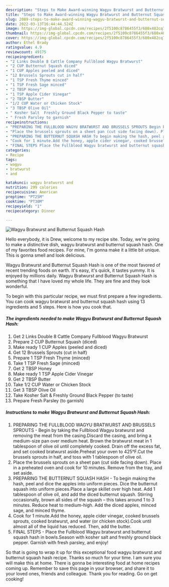 ```yaml
---
description: "Steps to Make Award-winning Wagyu Bratwurst and Butternut Squash Hash"
title: "Steps to Make Award-winning Wagyu Bratwurst and Butternut Squash Hash"
slug: 2089-steps-to-make-award-winning-wagyu-bratwurst-and-butternut-squash-hash
date: 2022-03-13T16:44:44.524Z
image: https://img-global.cpcdn.com/recipes/2f5100c8786455f3/680x482cq70/wagyu-bratwurst-and-butternut-squash-hash-recipe-main-photo.jpg
thumbnail: https://img-global.cpcdn.com/recipes/2f5100c8786455f3/680x482cq70/wagyu-bratwurst-and-butternut-squash-hash-recipe-main-photo.jpg
cover: https://img-global.cpcdn.com/recipes/2f5100c8786455f3/680x482cq70/wagyu-bratwurst-and-butternut-squash-hash-recipe-main-photo.jpg
author: Ethel Brady
ratingvalue: 4.9
reviewcount: 49175
recipeingredient:
- "2 Links Double 8 Cattle Company Fullblood Wagyu Bratwurst"
- "2 CUP Butternut Squash diced"
- "1 CUP Apples peeled and diced"
- "12 Brussels Sprouts cut in half"
- "1 TSP Fresh Thyme minced"
- "1 TSP Fresh Sage minced"
- "2 TBSP Honey"
- "1 TSP Apple Cider Vinegar"
- "2 TBSP Butter"
- "1/2 CUP Water or Chicken Stock"
- "3 TBSP Olive Oil"
- " Kosher Salt  Freshly Ground Black Pepper to taste"
- " Fresh Parsley to garnish"
recipeinstructions:
- "PREPARING THE FULLBLOOD WAGYU BRATWURST AND BRUSSELS SPROUTS Begin by taking the Fullblood Wagyu bratwurst and removing the meat from the casing.Discard the casing, and bring a medium-size pan over medium heat. Brown the bratwurst meat in 1 tablespoon of olive oil until completely cooked. Drain off the excess fat, and set cooked bratwurst aside.Preheat your oven to 425°F.Cut the brussels sprouts in half, and toss with 1 tablespoon of olive oil."
- "Place the brussels sprouts on a sheet pan (cut side facing down). Place in a preheated oven and cook for 10 minutes. Remove from the tray, and set aside."
- "PREPARING THE BUTTERNUT SQUASH HASH To begin making the hash, peel and dice the apples into uniform pieces. Dice the butternut squash into uniform pieces.Place a large skillet over high heat. Add 1 tablespoon of olive oil, and add the diced butternut squash. Stirring occasionally, brown all sides of the squash – this takes around 1 to 3 minutes. Reduce heat to medium-high. Add the diced apples, minced sage, and minced thyme."
- "Cook for 1 minute.Add the honey, apple cider vinegar, cooked brussels sprouts, cooked bratwurst, and water (or chicken stock).Cook until almost all of the liquid has reduced. Then, add the butter."
- "FINAL STEPS Place the Fullblood Wagyu bratwurst and butternut squash hash in bowls.Season with kosher salt and freshly ground black pepper. Garnish with fresh parsley, and enjoy!"
categories:
- Recipe
tags:
- wagyu
- bratwurst
- and

katakunci: wagyu bratwurst and 
nutrition: 299 calories
recipecuisine: American
preptime: "PT25M"
cooktime: "PT30M"
recipeyield: "1"
recipecategory: Dinner

---
```



![Wagyu Bratwurst and Butternut Squash Hash](https://img-global.cpcdn.com/recipes/2f5100c8786455f3/680x482cq70/wagyu-bratwurst-and-butternut-squash-hash-recipe-main-photo.jpg)

Hello everybody, it is Drew, welcome to my recipe site. Today, we're going to make a distinctive dish, wagyu bratwurst and butternut squash hash. One of my favorites food recipes. For mine, I'm gonna make it a little bit unique. This is gonna smell and look delicious.



Wagyu Bratwurst and Butternut Squash Hash is one of the most favored of recent trending foods on earth. It's easy, it's quick, it tastes yummy. It is enjoyed by millions daily. Wagyu Bratwurst and Butternut Squash Hash is something that I have loved my whole life. They are fine and they look wonderful.


To begin with this particular recipe, we must first prepare a few ingredients. You can cook wagyu bratwurst and butternut squash hash using 13 ingredients and 5 steps. Here is how you cook that.

<!--inarticleads1-->

##### The ingredients needed to make Wagyu Bratwurst and Butternut Squash Hash:

1. Get 2 Links Double 8 Cattle Company Fullblood Wagyu Bratwurst
1. Prepare 2 CUP Butternut Squash (diced)
1. Make ready 1 CUP Apples (peeled and diced)
1. Get 12 Brussels Sprouts (cut in half)
1. Prepare 1 TSP Fresh Thyme (minced)
1. Take 1 TSP Fresh Sage (minced)
1. Get 2 TBSP Honey
1. Make ready 1 TSP Apple Cider Vinegar
1. Get 2 TBSP Butter
1. Take 1/2 CUP Water or Chicken Stock
1. Get 3 TBSP Olive Oil
1. Take  Kosher Salt &amp; Freshly Ground Black Pepper (to taste)
1. Prepare  Fresh Parsley (to garnish)




<!--inarticleads2-->

##### Instructions to make Wagyu Bratwurst and Butternut Squash Hash:

1. PREPARING THE FULLBLOOD WAGYU BRATWURST AND BRUSSELS SPROUTS - Begin by taking the Fullblood Wagyu bratwurst and removing the meat from the casing.Discard the casing, and bring a medium-size pan over medium heat. Brown the bratwurst meat in 1 tablespoon of olive oil until completely cooked. Drain off the excess fat, and set cooked bratwurst aside.Preheat your oven to 425°F.Cut the brussels sprouts in half, and toss with 1 tablespoon of olive oil.
1. Place the brussels sprouts on a sheet pan (cut side facing down). Place in a preheated oven and cook for 10 minutes. Remove from the tray, and set aside.
1. PREPARING THE BUTTERNUT SQUASH HASH - To begin making the hash, peel and dice the apples into uniform pieces. Dice the butternut squash into uniform pieces.Place a large skillet over high heat. Add 1 tablespoon of olive oil, and add the diced butternut squash. Stirring occasionally, brown all sides of the squash – this takes around 1 to 3 minutes. Reduce heat to medium-high. Add the diced apples, minced sage, and minced thyme.
1. Cook for 1 minute.Add the honey, apple cider vinegar, cooked brussels sprouts, cooked bratwurst, and water (or chicken stock).Cook until almost all of the liquid has reduced. Then, add the butter.
1. FINAL STEPS - Place the Fullblood Wagyu bratwurst and butternut squash hash in bowls.Season with kosher salt and freshly ground black pepper. Garnish with fresh parsley, and enjoy!




So that is going to wrap it up for this exceptional food wagyu bratwurst and butternut squash hash recipe. Thanks so much for your time. I am sure you will make this at home. There is gonna be interesting food at home recipes coming up. Remember to save this page in your browser, and share it to your loved ones, friends and colleague. Thank you for reading. Go on get cooking!
